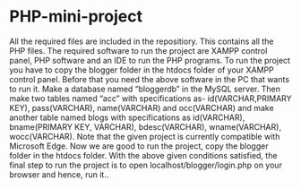 # PHP-mini-project
All the required files are included in the repositiory. This contains all the PHP files. The required software to run the project are XAMPP control panel, PHP software and an IDE to run the PHP programs. 
To run the project you have to copy the blogger folder in the htdocs folder of your XAMPP control panel. Before that you need the above software in the PC that wants to run it. Make a database named “bloggerdb” in the MySQL server. Then make two tables named “acc” with specifications as- id(VARCHAR,PRIMARY KEY), pass(VARCHAR), name(VARCHAR) and occ(VARCHAR) and make another table named blogs with specifications as id(VARCHAR), bname(PRIMARY KEY, VARCHAR), bdesc(VARCHAR), wname(VARCHAR), wocc(VARCHAR).
Note that the given project is currently compatible with Microsoft Edge.
Now we are good to run the project, copy the blogger folder in the htdocs folder.
With the above given conditions satisfied, the final step to run the project is to open localhost/blogger/login.php on your browser and hence, run it..
